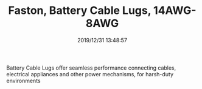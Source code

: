 ﻿---
layout: post 
title: Faston, Battery Cable Lugs, 14AWG-8AWG
tags: O-type
categories: housing-terminal
overview: Battery Cable Lugs offer seamless performance connecting cables, electrical appliances and other power mechanisms, for harsh-duty environments
part_number: AJ1408
thumb_img: static/202006/211-thumb-20200629081145.jpg
small_img: static/202006/211-20200629081145.jpg
date: 2019/12/31 13:48:57
---


Battery Cable Lugs offer seamless performance connecting cables, electrical appliances and other power mechanisms, for harsh-duty environments
